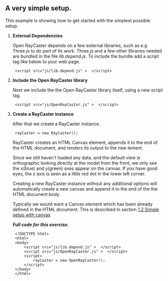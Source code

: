 
A very simple setup.
---------------

This example is showing how to get started with the simplest possible setup.

  
1. **External Dependencies**

    Open RayCaster depends on a few external libraries, such as e.g Three.js to
    do part of its work. Three.js and a few other libraries needed are bundled 
    in the file *lib.depend.js*. To include the bundle add a  script tag like 
    below to your web page.

        <script src="js/lib.depend.js" >  </script>
 

2. **Include the Open RayCaster library**
    
    Next we include the the Open RayCaster library itself, using a new script tag.

        <script src="js/OpenRayCaster.js" >  </script>  

3. **Create a RayCaster instance**       
    
    After that we create a RayCaster instance.

        rayCaster = new RayCaster();
        

    RayCaster creates an HTML Canvas element, appends it to the end of the 
    HTML document, and renders its output to the new lement.

    <canvas id="rayCanvas" height="400" width="670" ></canvas>

    Since we still haven't loaded any data, and the default view is orthographic
    looking directly at the model from the front, we only see the x(blue) and y(green) axes 
    appear on the canvas. If you have good eyes, the z axis is seen as a little 
    red dot in the lower left corner. 
    
    Creating a new RayCaster instance without any additional options will
    automatically create a new canvas and append it to the end of the
    the HTML document body. 

    Typically we would want a Canvas element which has been already defined
    in the HTML document.  This is described in section
    [1.2 Simple setup with canvas](javascript:loadMarkDownDoc("1.2.canvasSetup.md");)

    
    ***Full code for this exercise.*** 

        <!DOCTYPE html> 
        <html> 
        <body> 
            <script src="js/lib.depend.js" >  </script>
            <script src="js/OpenRayCaster.js" >  </script>
            <script>
                rayCaster = new OpenRayCaster();
            </script>   
        </body> 
        </html> 

 

<script id="tutorialScript">
    var canvas_element = document.getElementById("rayCanvas");
    rayCaster = new OpenRayCaster({renderTarget:canvas_element});    

</script>